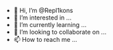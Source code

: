 - 👋 Hi, I’m @Repl1kons
- 👀 I’m interested in ...
- 🌱 I’m currently learning ...
- 💞️ I’m looking to collaborate on ...
- 📫 How to reach me ...

<!---
Repl1kons/Repl1kons is a ✨ special ✨ repository because its `README.md` (this file) appears on your GitHub profile.
You can click the Preview link to take a look at your changes.
--->
